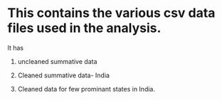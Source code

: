 # This contains the various csv data files used in the analysis.

It has 

1. uncleaned summative data

2. Cleaned summative data- India

3. Cleaned data for few prominant states in India.

